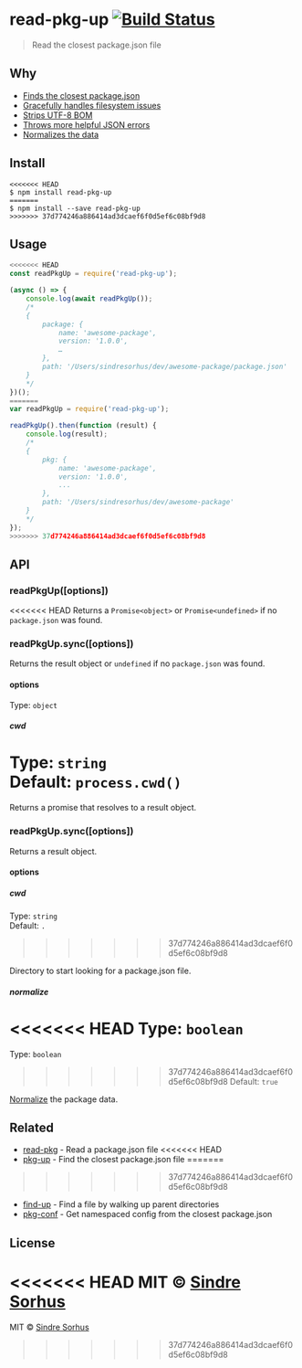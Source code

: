 # read-pkg-up [![Build Status](https://travis-ci.org/sindresorhus/read-pkg-up.svg?branch=master)](https://travis-ci.org/sindresorhus/read-pkg-up)

> Read the closest package.json file


## Why

- [Finds the closest package.json](https://github.com/sindresorhus/find-up)
- [Gracefully handles filesystem issues](https://github.com/isaacs/node-graceful-fs)
- [Strips UTF-8 BOM](https://github.com/sindresorhus/strip-bom)
- [Throws more helpful JSON errors](https://github.com/sindresorhus/parse-json)
- [Normalizes the data](https://github.com/npm/normalize-package-data#what-normalization-currently-entails)


## Install

```
<<<<<<< HEAD
$ npm install read-pkg-up
=======
$ npm install --save read-pkg-up
>>>>>>> 37d774246a886414ad3dcaef6f0d5ef6c08bf9d8
```


## Usage

```js
<<<<<<< HEAD
const readPkgUp = require('read-pkg-up');

(async () => {
	console.log(await readPkgUp());
	/*
	{
		package: {
			name: 'awesome-package',
			version: '1.0.0',
			…
		},
		path: '/Users/sindresorhus/dev/awesome-package/package.json'
	}
	*/
})();
=======
var readPkgUp = require('read-pkg-up');

readPkgUp().then(function (result) {
	console.log(result);
	/*
	{
		pkg: {
			name: 'awesome-package',
			version: '1.0.0',
			...
		},
		path: '/Users/sindresorhus/dev/awesome-package'
	}
	*/
});
>>>>>>> 37d774246a886414ad3dcaef6f0d5ef6c08bf9d8
```


## API

### readPkgUp([options])

<<<<<<< HEAD
Returns a `Promise<object>` or `Promise<undefined>` if no `package.json` was found.

### readPkgUp.sync([options])

Returns the result object or `undefined` if no `package.json` was found.

#### options

Type: `object`

##### cwd

Type: `string`<br>
Default: `process.cwd()`
=======
Returns a promise that resolves to a result object.

### readPkgUp.sync([options])

Returns a result object.

#### options

##### cwd

Type: `string`  
Default: `.`
>>>>>>> 37d774246a886414ad3dcaef6f0d5ef6c08bf9d8

Directory to start looking for a package.json file.

##### normalize

<<<<<<< HEAD
Type: `boolean`<br>
=======
Type: `boolean`  
>>>>>>> 37d774246a886414ad3dcaef6f0d5ef6c08bf9d8
Default: `true`

[Normalize](https://github.com/npm/normalize-package-data#what-normalization-currently-entails) the package data.


## Related

- [read-pkg](https://github.com/sindresorhus/read-pkg) - Read a package.json file
<<<<<<< HEAD
- [pkg-up](https://github.com/sindresorhus/pkg-up) - Find the closest package.json file
=======
>>>>>>> 37d774246a886414ad3dcaef6f0d5ef6c08bf9d8
- [find-up](https://github.com/sindresorhus/find-up) - Find a file by walking up parent directories
- [pkg-conf](https://github.com/sindresorhus/pkg-conf) - Get namespaced config from the closest package.json


## License

<<<<<<< HEAD
MIT © [Sindre Sorhus](https://sindresorhus.com)
=======
MIT © [Sindre Sorhus](http://sindresorhus.com)
>>>>>>> 37d774246a886414ad3dcaef6f0d5ef6c08bf9d8
